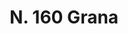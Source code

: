 ---
title: "N. 160 Grana"
permalink: "/edition/plant160/"
plant-name: "N. 160"
plant-number: "160"
plant-xml: "/assets/xml/plant160.xml"
plant-img1: "/assets/img/plant160_verso.jpg"
plant-img2: "/assets/img/plant160.jpg"
plant-title: "N. 160 Grana"
plant-taxon-link: "http://www.worldfloraonline.org/taxon/wfo-0000290191"
plant-taxon-content: "[Quercus coccifera L.]"
layout: single-xml
---